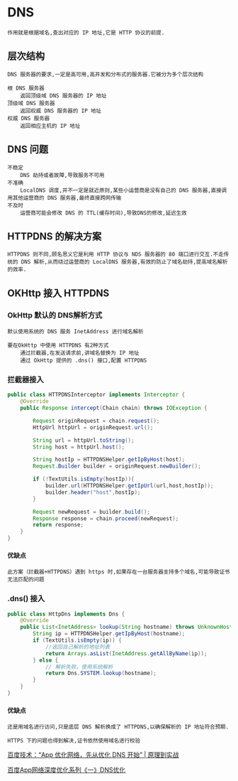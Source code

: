 # DNS

    作用就是根据域名,查出对应的 IP 地址,它是 HTTP 协议的前提.

## 层次结构

    DNS 服务器的要求,一定是高可用,高并发和分布式的服务器.它被分为多个层次结构

    根 DNS 服务器
        返回顶级域 DNS 服务器的 IP 地址
    顶级域 DNS 服务器
        返回权威 DNS 服务器的 IP 地址
    权威 DNS 服务器
        返回相应主机的 IP 地址
## DNS 问题

    不稳定
        DNS 劫持或者故障,导致服务不可用
    不准确
        LocalDNS 调度,并不一定是就近原则,某些小运营商是没有自己的 DNS 服务器,直接调用其他运营商的 DNS 服务器,最终直接跨网传输
    不及时
        运营商可能会修改 DNS 的 TTL(缓存时间),导致DNS的修改,延迟生效
    

## HTTPDNS 的解决方案

    HTTPDNS 则不同,顾名思义它是利用 HTTP 协议与 NDS 服务器的 80 端口进行交互.不走传统的 DNS 解析,从而绕过运营商的 LocalDNS 服务器,有效的防止了域名劫持,提高域名解析的效率.


## OKHttp 接入 HTTPDNS

### OkHttp 默认的 DNS解析方式

    默认使用系统的 DNS 服务 InetAddress 进行域名解析

    要在OkHttp 中使用 HTTPDNS 有2种方式
        通过拦截器,在发送请求前,讲域名替换为 IP 地址
        通过 OkHttp 提供的 .dns() 接口,配置 HTTPDNS

### 拦截器接入

``` java
public class HTTPDNSInterceptor implements Interceptor {
    @Override
    public Response intercept(Chain chain) throws IOException {

        Request originRequest = chain.request();
        HttpUrl httpUrl = originRequest.url();

        String url = httpUrl.toString();
        String host = httpUrl.host();

        String hostIp = HTTPDNSHelper.getIpByHost(host);
        Request.Builder builder = originRequest.newBuilder();

        if (!TextUtils.isEmpty(hostIp)){
            builder.url(HTTPDNSHelper.getIpUrl(url,host,hostIp));
            builder.header("host",hostIp);
        }

        Request newRequest = builder.build();
        Response response = chain.proceed(newRequest);
        return response;
    }
}
```

#### 优缺点

    此方案（拦截器+HTTPDNS）遇到 https 时,如果存在一台服务器支持多个域名,可能导致证书无法匹配的问题

### .dns() 接入

``` java
public class HttpDns implements Dns {
    @Override
    public List<InetAddress> lookup(String hostname) throws UnknownHostException {
        String ip = HTTPDNSHelper.getIpByHost(hostname);
        if (TextUtils.isEmpty(ip)) {
            //返回自己解析的地址列表
            return Arrays.asList(InetAddress.getAllByName(ip));
        } else {
            // 解析失败，使用系统解析
            return Dns.SYSTEM.lookup(hostname);
        }
    }
}
```

#### 优缺点

    还是用域名进行访问,只是底层 DNS 解析换成了 HTTPDNS,以确保解析的 IP 地址符合预期.

    HTTPS 下的问题也得到解决,证书依然使用域名进行校验








[百度技术：“App 优化网络，先从优化 DNS 开始” | 原理到实战](https://mp.weixin.qq.com/s?__biz=MzIxNjc0ODExMA==&mid=2247486073&idx=1&sn=be2ae0427acdc714d6f236c3d65bb872&chksm=97851358a0f29a4eb6c9c8e73618813c97b9dc4608ef537ad1065ebad564253e744c8618e4a5&mpshare=1&scene=23&srcid=0314XPKcqRb4YpFzbbsCRfBo#rd)</br>

[百度App网络深度优化系列《一》DNS优化](https://mp.weixin.qq.com/s?__biz=MzUxMzk2ODI1NQ==&mid=2247483654&idx=1&sn=4cac066619fef001a1aed3616ad862af&scene=21#wechat_redirect)</br>